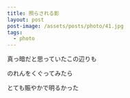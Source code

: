 ```yaml
---
title: 照らされる影
layout: post
post-image: /assets/posts/photo/41.jpg
tags:
  - photo
---
```


真っ暗だと思っていたこの辺りも

のれんをくぐってみたら

とても賑やかで明るかった